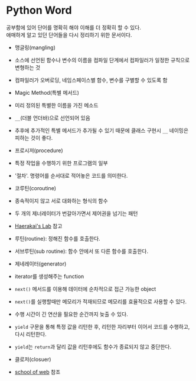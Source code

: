 # Python Word

공부함에 있어 단어를 명확히 해야 이해를 더 정확히 할 수 있다.  
애매하게 알고 있던 단어들을 다시 정리하기 위한 문서이다.

- 맹글링(mangling)
 - 소스에 선언된 함수나 변수의 이름을 컴파일 단계에서 컴파일러가 일정한 규칙으로 변형하는 것
 - 컴파일러가 오버로딩, 네임스페이스별 함수, 변수를 구별할 수 있도록 함

- Magic Method(특별 메서드)
 - 미리 정의된 특별한 이름을 가진 메소드
 - `__`(더블 언더바)으로 선언되어 있음
 - 추후에 추가적인 특별 메서드가 추가될 수 있기 때문에 클래스 구현시 `__` 네이밍은 피하는 것이 좋다.

- 프로시저(procedure)
 - 특정 작업을 수행하기 위한 프로그램의 일부
 - '절차'. 명령어를 순서대로 적어놓은 코드를 의미한다.

- 코루틴(coroutine)
 - 종속적이지 않고 서로 대화하는 형식의 함수
 - 두 개의 제너레이터가 번갈아가면서 제어권을 넘기는 패턴
 - [Haerakai's Lab](https://haerakai.tistory.com/36) 참고
 - 루틴(routine): 정해진 함수를 호출한다.
 - 서브루틴(sub routine): 함수 안에서 또 다른 함수를 호출한다.

- 제네레이터(generator)
 - iterator를 생성해주는 function
 - `next()` 메서드를 이용해 데이터에 순차적으로 접근 가능한 object
 - `next()`를 실행할때만 메모리가 적재되므로 메모리를 효율적으로 사용할 수 있다.
 - 수행 시간이 긴 연산을 필요한 순간까지 늦출 수 있다.
 - `yield` 구문을 통해 특정 값을 리턴한 후, 리턴한 자리부터 이어서 코드를 수행하고, 다시 리턴한다.
 - `yield`는 `return`과 달리 값을 리턴후에도 함수가 종료되지 않고 중단한다.

- 클로저(closuer)
 - [school of web](http://schoolofweb.net/blog/posts/파이썬-클로저--closure/) 참조
